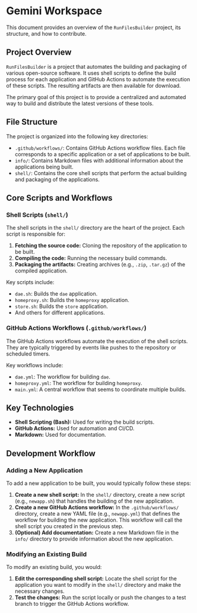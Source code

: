 # Gemini Workspace

This document provides an overview of the `RunFilesBuilder` project, its structure, and how to contribute.

## Project Overview

`RunFilesBuilder` is a project that automates the building and packaging of various open-source software. It uses shell scripts to define the build process for each application and GitHub Actions to automate the execution of these scripts. The resulting artifacts are then available for download.

The primary goal of this project is to provide a centralized and automated way to build and distribute the latest versions of these tools.

## File Structure

The project is organized into the following key directories:

-   `.github/workflows/`: Contains GitHub Actions workflow files. Each file corresponds to a specific application or a set of applications to be built.
-   `info/`: Contains Markdown files with additional information about the applications being built.
-   `shell/`: Contains the core shell scripts that perform the actual building and packaging of the applications.

## Core Scripts and Workflows

### Shell Scripts (`shell/`)

The shell scripts in the `shell/` directory are the heart of the project. Each script is responsible for:

1.  **Fetching the source code:** Cloning the repository of the application to be built.
2.  **Compiling the code:** Running the necessary build commands.
3.  **Packaging the artifacts:** Creating archives (e.g., `.zip`, `.tar.gz`) of the compiled application.

Key scripts include:

-   `dae.sh`: Builds the `dae` application.
-   `homeproxy.sh`: Builds the `homeproxy` application.
-   `store.sh`: Builds the `store` application.
-   And others for different applications.

### GitHub Actions Workflows (`.github/workflows/`)

The GitHub Actions workflows automate the execution of the shell scripts. They are typically triggered by events like pushes to the repository or scheduled timers.

Key workflows include:

-   `dae.yml`: The workflow for building `dae`.
-   `homeproxy.yml`: The workflow for building `homeproxy`.
-   `main.yml`: A central workflow that seems to coordinate multiple builds.

## Key Technologies

-   **Shell Scripting (Bash):** Used for writing the build scripts.
-   **GitHub Actions:** Used for automation and CI/CD.
-   **Markdown:** Used for documentation.

## Development Workflow

### Adding a New Application

To add a new application to be built, you would typically follow these steps:

1.  **Create a new shell script:** In the `shell/` directory, create a new script (e.g., `newapp.sh`) that handles the building of the new application.
2.  **Create a new GitHub Actions workflow:** In the `.github/workflows/` directory, create a new YAML file (e.g., `newapp.yml`) that defines the workflow for building the new application. This workflow will call the shell script you created in the previous step.
3.  **(Optional) Add documentation:** Create a new Markdown file in the `info/` directory to provide information about the new application.

### Modifying an Existing Build

To modify an existing build, you would:

1.  **Edit the corresponding shell script:** Locate the shell script for the application you want to modify in the `shell/` directory and make the necessary changes.
2.  **Test the changes:** Run the script locally or push the changes to a test branch to trigger the GitHub Actions workflow.
